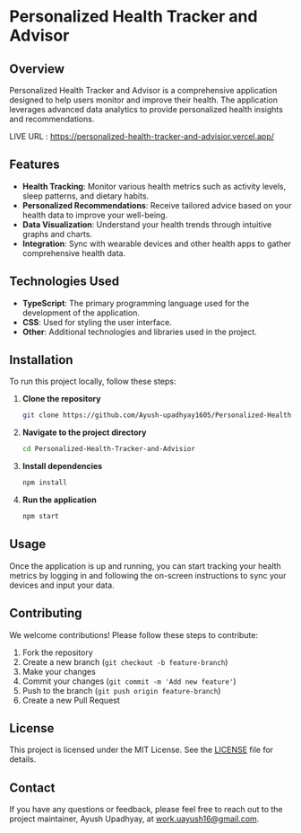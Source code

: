 # Personalized Health Tracker and Advisor

## Overview
Personalized Health Tracker and Advisor is a comprehensive application designed to help users monitor and improve their health. The application leverages advanced data analytics to provide personalized health insights and recommendations.

LIVE URL : https://personalized-health-tracker-and-advisior.vercel.app/

## Features
- **Health Tracking**: Monitor various health metrics such as activity levels, sleep patterns, and dietary habits.
- **Personalized Recommendations**: Receive tailored advice based on your health data to improve your well-being.
- **Data Visualization**: Understand your health trends through intuitive graphs and charts.
- **Integration**: Sync with wearable devices and other health apps to gather comprehensive health data.

## Technologies Used
- **TypeScript**: The primary programming language used for the development of the application.
- **CSS**: Used for styling the user interface.
- **Other**: Additional technologies and libraries used in the project.

## Installation
To run this project locally, follow these steps:

1. **Clone the repository**
    ```bash
    git clone https://github.com/Ayush-upadhyay1605/Personalized-Health-Tracker-and-Advisior.git
    ```
2. **Navigate to the project directory**
    ```bash
    cd Personalized-Health-Tracker-and-Advisior
    ```
3. **Install dependencies**
    ```bash
    npm install
    ```
4. **Run the application**
    ```bash
    npm start
    ```

## Usage
Once the application is up and running, you can start tracking your health metrics by logging in and following the on-screen instructions to sync your devices and input your data.

## Contributing
We welcome contributions! Please follow these steps to contribute:

1. Fork the repository
2. Create a new branch (`git checkout -b feature-branch`)
3. Make your changes
4. Commit your changes (`git commit -m 'Add new feature'`)
5. Push to the branch (`git push origin feature-branch`)
6. Create a new Pull Request

## License
This project is licensed under the MIT License. See the [LICENSE](LICENSE) file for details.

## Contact
If you have any questions or feedback, please feel free to reach out to the project maintainer, Ayush Upadhyay, at work.uayush16@gmail.com.

